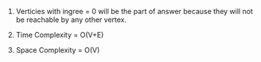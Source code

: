 1. Verticies with ingree  = 0 will be the part of answer because they will not be reachable by any other vertex.

2. Time Complexity = O(V+E)
3. Space Complexity = O(V)